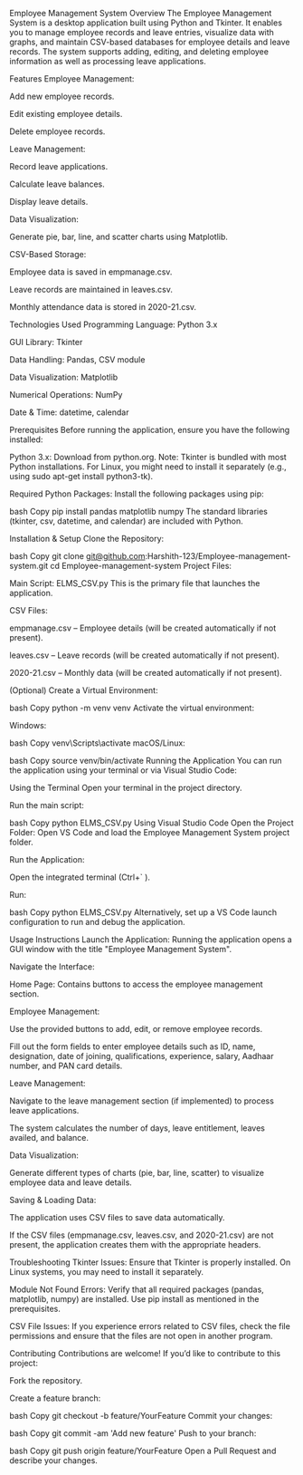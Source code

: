 Employee Management System
Overview
The Employee Management System is a desktop application built using Python and Tkinter. It enables you to manage employee records and leave entries, visualize data with graphs, and maintain CSV-based databases for employee details and leave records. The system supports adding, editing, and deleting employee information as well as processing leave applications.

Features
Employee Management:

Add new employee records.

Edit existing employee details.

Delete employee records.

Leave Management:

Record leave applications.

Calculate leave balances.

Display leave details.

Data Visualization:

Generate pie, bar, line, and scatter charts using Matplotlib.

CSV-Based Storage:

Employee data is saved in empmanage.csv.

Leave records are maintained in leaves.csv.

Monthly attendance data is stored in 2020-21.csv.

Technologies Used
Programming Language: Python 3.x

GUI Library: Tkinter

Data Handling: Pandas, CSV module

Data Visualization: Matplotlib

Numerical Operations: NumPy

Date & Time: datetime, calendar

Prerequisites
Before running the application, ensure you have the following installed:

Python 3.x:
Download from python.org.
Note: Tkinter is bundled with most Python installations. For Linux, you might need to install it separately (e.g., using sudo apt-get install python3-tk).

Required Python Packages:
Install the following packages using pip:

bash
Copy
pip install pandas matplotlib numpy
The standard libraries (tkinter, csv, datetime, and calendar) are included with Python.

Installation & Setup
Clone the Repository:

bash
Copy
git clone git@github.com:Harshith-123/Employee-management-system.git
cd Employee-management-system
Project Files:

Main Script: ELMS_CSV.py
This is the primary file that launches the application.

CSV Files:

empmanage.csv – Employee details (will be created automatically if not present).

leaves.csv – Leave records (will be created automatically if not present).

2020-21.csv – Monthly data (will be created automatically if not present).

(Optional) Create a Virtual Environment:

bash
Copy
python -m venv venv
Activate the virtual environment:

Windows:

bash
Copy
venv\Scripts\activate
macOS/Linux:

bash
Copy
source venv/bin/activate
Running the Application
You can run the application using your terminal or via Visual Studio Code:

Using the Terminal
Open your terminal in the project directory.

Run the main script:

bash
Copy
python ELMS_CSV.py
Using Visual Studio Code
Open the Project Folder:
Open VS Code and load the Employee Management System project folder.

Run the Application:

Open the integrated terminal (Ctrl+` ).

Run:

bash
Copy
python ELMS_CSV.py
Alternatively, set up a VS Code launch configuration to run and debug the application.

Usage Instructions
Launch the Application:
Running the application opens a GUI window with the title "Employee Management System".

Navigate the Interface:

Home Page:
Contains buttons to access the employee management section.

Employee Management:

Use the provided buttons to add, edit, or remove employee records.

Fill out the form fields to enter employee details such as ID, name, designation, date of joining, qualifications, experience, salary, Aadhaar number, and PAN card details.

Leave Management:

Navigate to the leave management section (if implemented) to process leave applications.

The system calculates the number of days, leave entitlement, leaves availed, and balance.

Data Visualization:

Generate different types of charts (pie, bar, line, scatter) to visualize employee data and leave details.

Saving & Loading Data:

The application uses CSV files to save data automatically.

If the CSV files (empmanage.csv, leaves.csv, and 2020-21.csv) are not present, the application creates them with the appropriate headers.

Troubleshooting
Tkinter Issues:
Ensure that Tkinter is properly installed. On Linux systems, you may need to install it separately.

Module Not Found Errors:
Verify that all required packages (pandas, matplotlib, numpy) are installed. Use pip install as mentioned in the prerequisites.

CSV File Issues:
If you experience errors related to CSV files, check the file permissions and ensure that the files are not open in another program.

Contributing
Contributions are welcome! If you’d like to contribute to this project:

Fork the repository.

Create a feature branch:

bash
Copy
git checkout -b feature/YourFeature
Commit your changes:

bash
Copy
git commit -am 'Add new feature'
Push to your branch:

bash
Copy
git push origin feature/YourFeature
Open a Pull Request and describe your changes.
